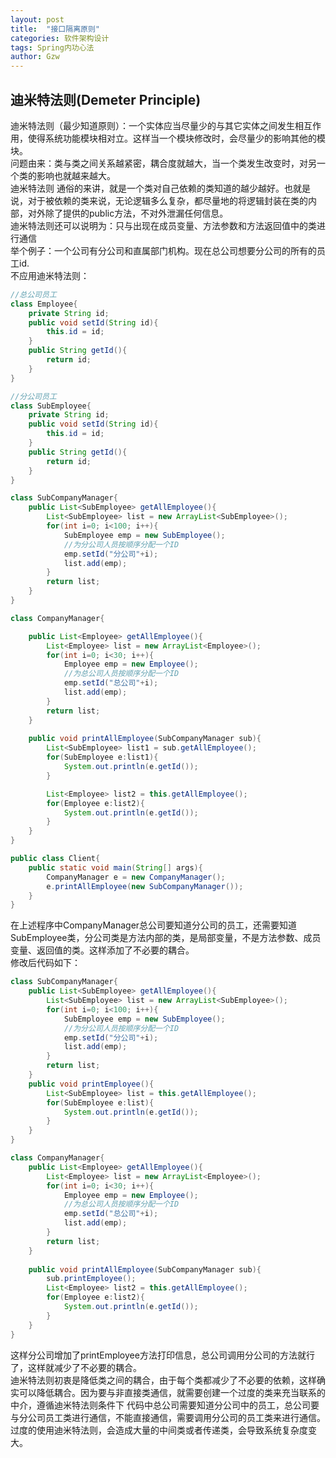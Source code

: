 ```yaml
---
layout: post
title:  "接口隔离原则"
categories: 软件架构设计
tags: Spring内功心法
author: Gzw
---
```

## 迪米特法则(Demeter Principle)
迪米特法则（最少知道原则）：一个实体应当尽量少的与其它实体之间发生相互作用，使得系统功能模块相对立。这样当一个模块修改时，会尽量少的影响其他的模块。  
问题由来：类与类之间关系越紧密，耦合度就越大，当一个类发生改变时，对另一个类的影响也就越来越大。  
迪米特法则 通俗的来讲，就是一个类对自己依赖的类知道的越少越好。也就是说，对于被依赖的类来说，无论逻辑多么复杂，都尽量地的将逻辑封装在类的内部，对外除了提供的public方法，不对外泄漏任何信息。  
迪米特法则还可以说明为：只与出现在成员变量、方法参数和方法返回值中的类进行通信  
举个例子：一个公司有分公司和直属部门机构。现在总公司想要分公司的所有的员工id.  
不应用迪米特法则：
```java
//总公司员工
class Employee{
    private String id;
    public void setId(String id){
        this.id = id;
    }
    public String getId(){
        return id;
    }
}

//分公司员工
class SubEmployee{
    private String id;
    public void setId(String id){
        this.id = id;
    }
    public String getId(){
        return id;
    }
}

class SubCompanyManager{
    public List<SubEmployee> getAllEmployee(){
        List<SubEmployee> list = new ArrayList<SubEmployee>();
        for(int i=0; i<100; i++){
            SubEmployee emp = new SubEmployee();
            //为分公司人员按顺序分配一个ID
            emp.setId("分公司"+i);
            list.add(emp);
        }
        return list;
    }
}

class CompanyManager{

    public List<Employee> getAllEmployee(){
        List<Employee> list = new ArrayList<Employee>();
        for(int i=0; i<30; i++){
            Employee emp = new Employee();
            //为总公司人员按顺序分配一个ID
            emp.setId("总公司"+i);
            list.add(emp);
        }
        return list;
    }
    
    public void printAllEmployee(SubCompanyManager sub){
        List<SubEmployee> list1 = sub.getAllEmployee();
        for(SubEmployee e:list1){
            System.out.println(e.getId());
        }

        List<Employee> list2 = this.getAllEmployee();
        for(Employee e:list2){
            System.out.println(e.getId());
        }
    }
}

public class Client{
    public static void main(String[] args){
        CompanyManager e = new CompanyManager();
        e.printAllEmployee(new SubCompanyManager());
    }
}
```
在上述程序中CompanyManager总公司要知道分公司的员工，还需要知道SubEmployee类，分公司类是方法内部的类，是局部变量，不是方法参数、成员变量、返回值的类。这样添加了不必要的耦合。  
修改后代码如下：  
```java
class SubCompanyManager{
    public List<SubEmployee> getAllEmployee(){
        List<SubEmployee> list = new ArrayList<SubEmployee>();
        for(int i=0; i<100; i++){
            SubEmployee emp = new SubEmployee();
            //为分公司人员按顺序分配一个ID
            emp.setId("分公司"+i);
            list.add(emp);
        }
        return list;
    }
    public void printEmployee(){
        List<SubEmployee> list = this.getAllEmployee();
        for(SubEmployee e:list){
            System.out.println(e.getId());
        }
    }
}

class CompanyManager{
    public List<Employee> getAllEmployee(){
        List<Employee> list = new ArrayList<Employee>();
        for(int i=0; i<30; i++){
            Employee emp = new Employee();
            //为总公司人员按顺序分配一个ID
            emp.setId("总公司"+i);
            list.add(emp);
        }
        return list;
    }
    
    public void printAllEmployee(SubCompanyManager sub){
        sub.printEmployee();
        List<Employee> list2 = this.getAllEmployee();
        for(Employee e:list2){
            System.out.println(e.getId());
        }
    }
}
```
这样分公司增加了printEmployee方法打印信息，总公司调用分公司的方法就行了，这样就减少了不必要的耦合。  
迪米特法则初衷是降低类之间的耦合，由于每个类都减少了不必要的依赖，这样确实可以降低耦合。因为要与非直接类通信，就需要创建一个过度的类来充当联系的中介，遵循迪米特法则条件下 代码中总公司需要知道分公司中的员工，总公司要与分公司员工类进行通信，不能直接通信，需要调用分公司的员工类来进行通信。
过度的使用迪米特法则，会造成大量的中间类或者传递类，会导致系统复杂度变大。
